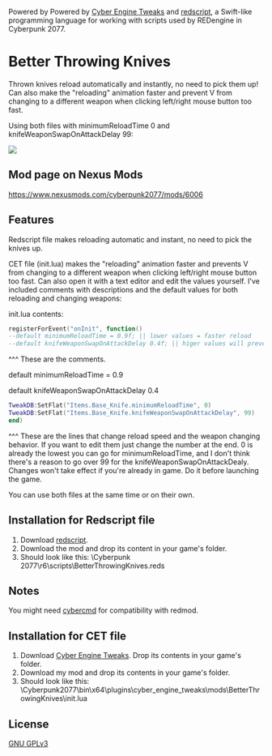 Powered by Powered by [Cyber Engine Tweaks](https://github.com/yamashi/CyberEngineTweaks) and [redscript](https://github.com/jac3km4/redscript), a Swift-like programming language for working with scripts used by REDengine in Cyberpunk 2077.

# Better Throwing Knives

Thrown knives reload automatically and instantly, no need to pick them up! Can also make the "reloading" animation faster and prevent V from changing to a different weapon when clicking left/right mouse button too fast.

Using both files with minimumReloadTime 0 and knifeWeaponSwapOnAttackDelay 99:

![](https://i.imgur.com/UYbsMdJ.gif)

## Mod page on Nexus Mods

https://www.nexusmods.com/cyberpunk2077/mods/6006

## Features

Redscript file makes reloading automatic and instant, no need to pick the knives up.

CET file (init.lua) makes the "reloading" animation faster and prevents V from changing to a different weapon when clicking left/right mouse button too fast. Can also open it with a text editor and edit the values yourself. I've included comments with descriptions and the default values for both reloading and changing weapons:

init.lua contents:

```lua
registerForEvent("onInit", function() 
--default minimumReloadTime = 0.9f; || lower values = faster reload
--default knifeWeaponSwapOnAttackDelay 0.4f; || higer values will prevent V from changing to a different weapon when clicking left/right mouse button too fast
```

^^^ These are the comments.

default minimumReloadTime = 0.9 

default knifeWeaponSwapOnAttackDelay 0.4

```lua
TweakDB:SetFlat("Items.Base_Knife.minimumReloadTime", 0)
TweakDB:SetFlat("Items.Base_Knife.knifeWeaponSwapOnAttackDelay", 99)
end)
```
^^^ These are the lines that change reload speed and the weapon changing behavior. If you want to edit them just change the number at the end. 0 is already the lowest you can go for minimumReloadTime, and I don't think there's a reason to go over 99 for the knifeWeaponSwapOnAttackDealy. Changes won't take effect if you're already in game. Do it before launching the game.

You can use both files at the same time or on their own.

## Installation for Redscript file

1. Download [redscript](https://www.nexusmods.com/cyberpunk2077/mods/1511).
2. Download the mod and drop its content in your game's folder. 
3. Should look like this: \Cyberpunk 2077\r6\scripts\BetterThrowingKnives.reds

## Notes

You might need [cybercmd](https://www.nexusmods.com/cyberpunk2077/mods/5176) for compatibility with redmod.

## Installation for CET file

1. Download [Cyber Engine Tweaks](https://www.nexusmods.com/cyberpunk2077/mods/107). Drop its contents in your game's folder.
2. Download my mod and drop its contents in your game's folder.
3. Should look like this: \Cyberpunk2077\bin\x64\plugins\cyber_engine_tweaks\mods\BetterThrowingKnives\init.lua

## License

[GNU GPLv3](https://choosealicense.com/licenses/gpl-3.0/)